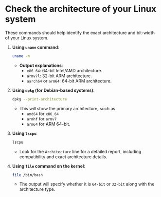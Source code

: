 # Check the architecture of your Linux system

These commands should help identify the exact architecture and bit-width of your Linux system.

1. **Using `uname` command**:
   ```bash
   uname -m
   ```
   - **Output explanations**:
     - `x86_64`: 64-bit Intel/AMD architecture.
     - `armv7l`: 32-bit ARM architecture.
     - `aarch64` or `arm64`: 64-bit ARM architecture.

2. **Using `dpkg` (for Debian-based systems)**:
   ```bash
   dpkg --print-architecture
   ```
   - This will show the primary architecture, such as
     - `amd64` for `x86_64`
     - `armhf` for `armv7`
     - `arm64` for ARM 64-bit.

3. **Using `lscpu`**:
   ```bash
   lscpu
   ```
   - Look for the `Architecture` line for a detailed report, including compatibility and exact architecture details.

4. **Using `file` command on the kernel**:
   ```bash
   file /bin/bash
   ```
   - The output will specify whether it is `64-bit` or `32-bit` along with the architecture type.
